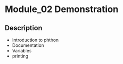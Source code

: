 # Module_02 Demonstration

## Description
- Introduction to phthon 
- Documentation
- Variables
- printing

